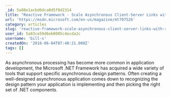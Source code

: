 ```yaml
---
_id: 5a88e1acbd6dca0d5f0d2314
title: "Reactive Framework - Scale Asynchronous Client-Server Links with Reactive"
url: 'https://msdn.microsoft.com/en-us/magazine/mt707526'
category: articles
slug: 'reactive-framework-scale-asynchronous-client-server-links-with-reactive'
user_id: 5a83ce59d6eb0005c4ecda2c
username: 'bill-s'
createdOn: '2016-06-04T07:40:21.000Z'
tags: []
---
```


As asynchronous processing has become more common in application development, the Microsoft .NET Framework has acquired a wide variety of tools that support specific asynchronous design patterns. Often creating a well-designed asynchronous application comes down to recognizing the design pattern your application is implementing and then picking the right set of .NET components.
